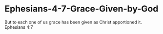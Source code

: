 # Ephesians-4-7-Grace-Given-by-God
But to each one of us grace has been given as Christ apportioned it. Ephesians 4:7
